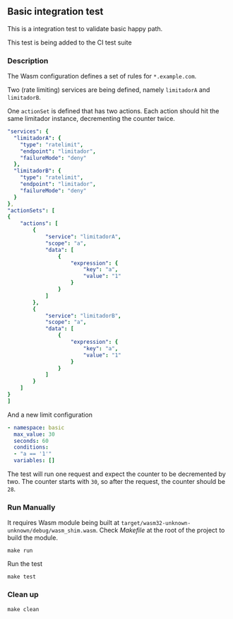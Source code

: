 ## Basic integration test

This is a integration test to validate basic happy path.

This test is being added to the CI test suite

### Description

The Wasm configuration defines a set of rules for `*.example.com`.

Two (rate limiting) services are being defined, namely `limitadorA` and `limitadorB`.

One `actionSet` is defined that has two actions.
Each action should hit the same limitador instance, decrementing the counter twice.

```yaml
"services": {
  "limitadorA": {
    "type": "ratelimit",
    "endpoint": "limitador",
    "failureMode": "deny"
  },
  "limitadorB": {
    "type": "ratelimit",
    "endpoint": "limitador",
    "failureMode": "deny"
  }
},
"actionSets": [
{
    "actions": [
        {
            "service": "limitadorA",
            "scope": "a",
            "data": [
                {
                    "expression": {
                        "key": "a",
                        "value": "1"
                    }
                }
            ]
        },
        {
            "service": "limitadorB",
            "scope": "a",
            "data": [
                {
                    "expression": {
                        "key": "a",
                        "value": "1"
                    }
                }
            ]
        }
    ]
}
]
```

And a new limit configuration

```yaml
- namespace: basic
  max_value: 30
  seconds: 60
  conditions:
  - "a == '1'"
  variables: []
```

The test will run one request and expect the counter to be decremented by two.
The counter starts with `30`, so after the request, the counter should be `28`.

### Run Manually

It requires Wasm module being built at `target/wasm32-unknown-unknown/debug/wasm_shim.wasm`.
Check *Makefile* at the root of the project to build the module.

```
make run
```

Run the test

```
make test
```

### Clean up

```
make clean
```
